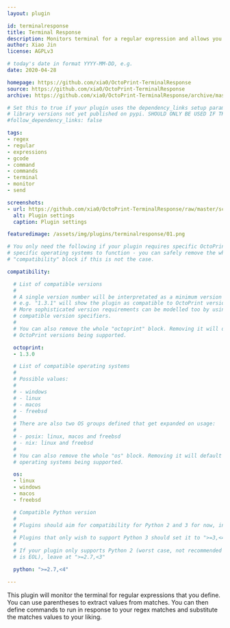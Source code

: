 ```yaml
---
layout: plugin

id: terminalresponse
title: Terminal Response
description: Monitors terminal for a regular expression and allows you to respond with your own commands.
author: Xiao Jin
license: AGPLv3

# today's date in format YYYY-MM-DD, e.g.
date: 2020-04-28

homepage: https://github.com/xia0/OctoPrint-TerminalResponse
source: https://github.com/xia0/OctoPrint-TerminalResponse
archive: https://github.com/xia0/OctoPrint-TerminalResponse/archive/master.zip

# Set this to true if your plugin uses the dependency_links setup parameter to include
# library versions not yet published on pypi. SHOULD ONLY BE USED IF THERE IS NO OTHER OPTION!
#follow_dependency_links: false

tags:
- regex
- regular
- expressions
- gcode
- command
- commands
- terminal
- monitor
- send

screenshots:
- url: https://github.com/xia0/OctoPrint-TerminalResponse/raw/master/screenshots/01.png
  alt: Plugin settings
  caption: Plugin settings

featuredimage: /assets/img/plugins/terminalresponse/01.png

# You only need the following if your plugin requires specific OctoPrint versions or
# specific operating systems to function - you can safely remove the whole
# "compatibility" block if this is not the case.

compatibility:

  # List of compatible versions
  #
  # A single version number will be interpretated as a minimum version requirement,
  # e.g. "1.3.1" will show the plugin as compatible to OctoPrint versions 1.3.1 and up.
  # More sophisticated version requirements can be modelled too by using PEP440
  # compatible version specifiers.
  #
  # You can also remove the whole "octoprint" block. Removing it will default to all
  # OctoPrint versions being supported.

  octoprint:
  - 1.3.0

  # List of compatible operating systems
  #
  # Possible values:
  #
  # - windows
  # - linux
  # - macos
  # - freebsd
  #
  # There are also two OS groups defined that get expanded on usage:
  #
  # - posix: linux, macos and freebsd
  # - nix: linux and freebsd
  #
  # You can also remove the whole "os" block. Removing it will default to all
  # operating systems being supported.

  os:
  - linux
  - windows
  - macos
  - freebsd

  # Compatible Python version
  #
  # Plugins should aim for compatibility for Python 2 and 3 for now, in which case the value should be ">=2.7,<4".
  #
  # Plugins that only wish to support Python 3 should set it to ">=3,<4".
  #
  # If your plugin only supports Python 2 (worst case, not recommended for newly developed plugins since Python 2
  # is EOL), leave at ">=2.7,<3"

  python: ">=2.7,<4"

---
```


This plugin will monitor the terminal for regular expressions that you define. You can use parentheses to extract values from matches. You can then define commands to run in response to your regex matches and substitute the matches values to your liking.
